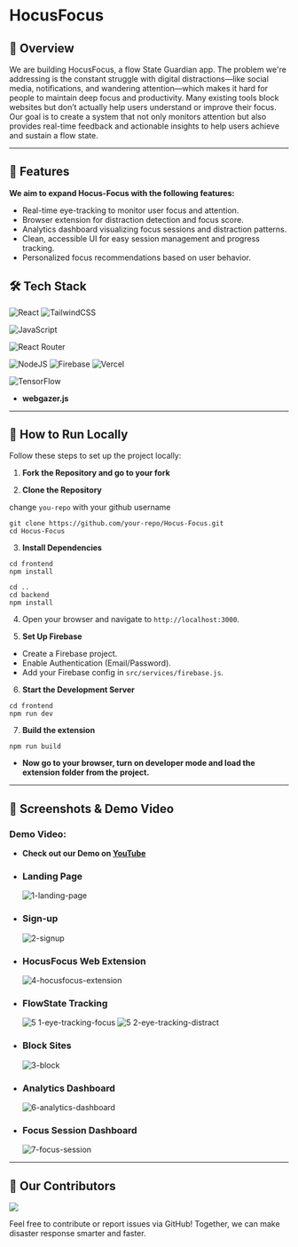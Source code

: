 # HocusFocus

## 📃 Overview

We are building HocusFocus, a flow State Guardian app. The problem we're addressing is the constant struggle with digital distractions—like social media, notifications, and wandering attention—which makes it hard for people to maintain deep focus and productivity. Many existing tools block websites but don’t actually help users understand or improve their focus. Our goal is to create a system that not only monitors attention but also provides real-time feedback and actionable insights to help users achieve and sustain a flow state.

---

## 🔮 Features

**We aim to expand Hocus-Focus with the following features:**

- Real-time eye-tracking to monitor user focus and attention.
- Browser extension for distraction detection and focus score.
- Analytics dashboard visualizing focus sessions and distraction patterns.
- Clean, accessible UI for easy session management and progress tracking.
- Personalized focus recommendations based on user behavior.


## 🛠 Tech Stack

![React](https://img.shields.io/badge/react-%2320232a.svg?style=for-the-badge&logo=react&logoColor=%2361DAFB) ![TailwindCSS](https://img.shields.io/badge/tailwindcss-%2338B2AC.svg?style=for-the-badge&logo=tailwind-css&logoColor=white)

![JavaScript](https://img.shields.io/badge/javascript-%23323330.svg?style=for-the-badge&logo=javascript&logoColor=%23F7DF1E) 

![React Router](https://img.shields.io/badge/React_Router-CA4245?style=for-the-badge&logo=react-router&logoColor=white)

![NodeJS](https://img.shields.io/badge/node.js-6DA55F?style=for-the-badge&logo=node.js&logoColor=white) ![Firebase](https://img.shields.io/badge/firebase-a08021?style=for-the-badge&logo=firebase&logoColor=ffcd34) ![Vercel](https://img.shields.io/badge/vercel-%23000000.svg?style=for-the-badge&logo=vercel&logoColor=white) 

![TensorFlow](https://img.shields.io/badge/TensorFlow-%23FF6F00.svg?style=for-the-badge&logo=TensorFlow&logoColor=white)
- **webgazer.js**

---

## 🚀 How to Run Locally

Follow these steps to set up the project locally:

1. **Fork the Repository and go to your fork**

2. **Clone the Repository**

change `you-repo` with your github username
```
git clone https://github.com/your-repo/Hocus-Focus.git
cd Hocus-Focus
```

3. **Install Dependencies**
```
cd frontend
npm install
```
```
cd ..
cd backend
npm install
```

4. Open your browser and navigate to `http://localhost:3000`.


5. **Set Up Firebase**
- Create a Firebase project.
- Enable Authentication (Email/Password).
- Add your Firebase config in `src/services/firebase.js`.

6. **Start the Development Server**
```
cd frontend
npm run dev
```

7. **Build the extension**
```
npm run build
```
- **Now go to your browser, turn on developer mode and load the extension folder from the project.**
---

## 📸 Screenshots & Demo Video

### Demo Video:
- **Check out our Demo on [YouTube]()**

- ### Landing Page
  ![1-landing-page](https://github.com/user-attachments/assets/d225c615-cbcb-439b-9cc1-aa394cf945a3)

- ### Sign-up
  ![2-signup](https://github.com/user-attachments/assets/b290caab-5d4e-475f-9992-00a5fc25ed9d)

- ### HocusFocus Web Extension
  ![4-hocusfocus-extension](https://github.com/user-attachments/assets/9e1a1df2-a65d-4857-ac80-d60e0a38ab05)

- ### FlowState Tracking
  ![5 1-eye-tracking-focus](https://github.com/user-attachments/assets/750985af-54b9-4505-b601-71dcfcaaa9bc)
  ![5 2-eye-tracking-distract](https://github.com/user-attachments/assets/74d1a308-3745-4554-bb94-3eef797c9eb1)

- ### Block Sites
  ![3-block](https://github.com/user-attachments/assets/7857359b-c698-43c5-ad70-ad076dd20102)

- ### Analytics Dashboard
  ![6-analytics-dashboard](https://github.com/user-attachments/assets/5b53e067-ae28-4043-82fd-505a32de4687)

- ### Focus Session Dashboard
  ![7-focus-session](https://github.com/user-attachments/assets/50ee14d1-0464-4faa-84c5-4d0b1a5fd141)

---
## 👥 Our Contributors
<a href="https://github.com/Anurag300705/Hocus-Focus/graphs/contributors">
  <img src="https://contrib.rocks/image?repo=Anurag300705/Hocus-Focus" />
</a>

Feel free to contribute or report issues via GitHub! Together, we can make disaster response smarter and faster.
